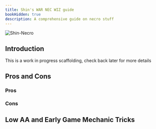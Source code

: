 ```yaml
---
title: Shin's WAR NEC WIZ guide
bookHidden: true
description: A comprehensive guide on necro stuff
---
```


![Shin-Necro](/images/guides/shin-necro.webp)

## Introduction

This is a work in progress scaffolding, check back later for more details

## Pros and Cons

### Pros

### Cons

## Low AA and Early Game Mechanic Tricks
